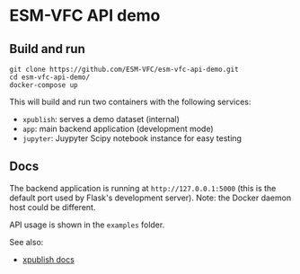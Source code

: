 # ESM-VFC API demo

## Build and run

```shell
git clone https://github.com/ESM-VFC/esm-vfc-api-demo.git
cd esm-vfc-api-demo/
docker-compose up
```

This will build and run two containers with the following services:

- `xpublish`: serves a demo dataset (internal)
- `app`: main backend application (development mode)
- `jupyter`: Juypyter Scipy notebook instance for easy testing 

## Docs

The backend application is running at `http://127.0.0.1:5000` (this is the
default port used by Flask's development server). Note: the Docker daemon host
could be different.

API usage is shown in the `examples` folder.

See also:

- [xpublish docs](https://xpublish.readthedocs.io/)
